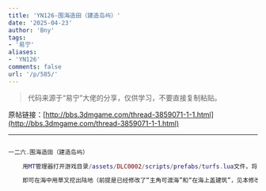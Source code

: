 ```yaml
---
title: 'YN126-围海造田（建造岛屿）'
date: '2025-04-23'
author: 'Bny'
tags:
- '易宁'
aliases:
- 'YN126'
comments: false
url: '/p/585/'
---
```


> 代码来源于“易宁”大佬的分享，仅供学习，不要直接复制粘贴。

原帖链接：[http://bbs.3dmgame.com/thread-3859071-1-1.html](http://bbs.3dmgame.com/thread-3859071-1-1.html)

---

```lua  

一二六.围海造田（建造岛屿）

	用MT管理器打开游戏目录/assets/DLC0002/scripts/prefabs/turfs.lua文件，将return tiletype == GROUND.DIRT or inst.data.tile == "webbing"替换为return tiletype >= GROUND.IMPASSABLE or inst.data.tile == "webbing"

	即可在海中用草叉挖出陆地（前提是已经修改了“主角可渡海”和“在海上盖建筑”，见本修改技巧），将喜欢的地皮铺在上面，建一个属于自己的岛屿吧

```  

